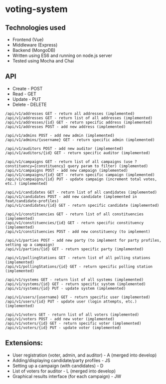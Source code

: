 # voting-system
## Technologies used
* Frontend (Vue)
* Middleware (Express)
* Backend (MongoDB)
* Written using ES6 and running on node.js server
* Tested using Mocha and Chai

## API
* Create - POST
* Read - GET
* Update - PUT
* Delete - DELETE
```
/api/v1/addresses GET - return all addresses (implemented)
/api/v1/addresses GET - return list of all addresses (implemented)
/api/v1/addresses/{id} GET - return specific address (implemented)
/api/v1/addresses POST - add new address (implemented)

/api/v1/admins POST - add new admin (implemented)
/api/v1/admins/{username} GET - return specific admin (implemented)

/api/v1/auditors POST - add new auditor (implemented)
/api/v1/auditors/{id} GET - return specific auditor (implemented)

/api/v1/campaigns GET - return list of all campaigns (use ?constituency={constituency} query param to filter) (implemented)
/api/v1/campaigns POST - add new campaign (implemented)
/api/v1/campaigns/{id} GET - return specific campaign (implemented)
/api/v1/campaigns/{id} PUT - update campaign (increment total votes, etc.) (implemented)

/api/v1/candidates GET - return list of all candidates (implemented)
/api/v1/candidates POST - add new candidate (implemented in feat/candidate-profiles)
/api/v1/candidates/{id} GET - return specific candidate (implemented)

/api/v1/constituencies GET - return list of all constituencies (implemented)
/api/v1/constituencies/{id} GET - return specific constituency (implemented)
/api/v1/constituencies POST - add new constituency (to implement)

/api/v1/parties POST - add new party (to implement for party profiles, setting up a campaign)
/api/v1/parties/{id} GET - return specific party (implemented)

/api/v1/pollingStations GET - return list of all polling stations (implemented)
/api/v1/pollingStations/{id} GET - return specific polling station (implemented)

/api/v1/systems GET - return list of all systems (implemented)
/api/v1/systems/{id} GET - return specific system (implemented)
/api/v1/systems/{id} PUT - update system (implemented)

/api/v1/users/{username} GET - return specific user (implemented)
/api/v1/users/{id} PUT - update user (login attempts, etc.) (implemented)

/api/v1/voters GET - return list of all voters (implemented)
/api/v1/voters POST - add new voter (implemented)
/api/v1/voters/{id} GET - return specific voter (implemented)
/api/v1/voters/{id} PUT - update voter (implemented)
```

## Extensions:
* User registration (voter, admin, and auditor) - A (merged into develop)
* Adding/displaying candidate/party profiles - JS
* Setting up a campaign (with candidates) - D
* List of voters for auditor - L (merged into develop)
* Graphical results interface (for each campaign) - JW
